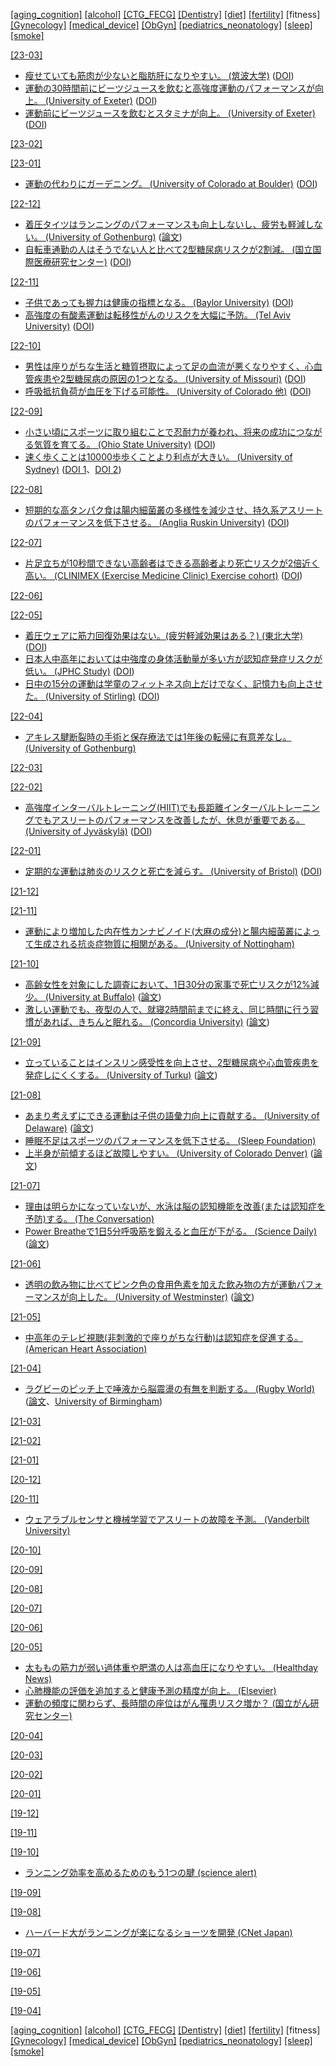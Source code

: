 [\[aging_cognition\]](aging_cognition.md) [\[alcohol\]](alcohol.md) [\[CTG_FECG\]](CTG_FECG.md) [\[Dentistry\]](Dentistry.md) [\[diet\]](diet.md) [\[fertility\]](fertility.md) \[fitness\] [\[Gynecology\]](Gynecology.md) [\[medical_device\]](medical_device.md) [\[ObGyn\]](ObGyn.md) [\[pediatrics_neonatology\]](pediatrics_neonatology.md) [\[sleep\]](sleep.md) [\[smoke\]](smoke.md)

[\[23-03\]](2303.md)
* [瘦せていても筋肉が少ないと脂肪肝になりやすい。 (筑波大学)](https://www.tsukuba.ac.jp/journal/images/pdf/200727-2shoda.pdf) ([DOI](https://doi.org/10.1111/hepr.13543))
* [運動の30時間前にビーツジュースを飲むと高強度運動のパフォーマンスが向上。 (University of Exeter)](http://sshs.exeter.ac.uk/news/newsarchive2013-15/articles/beetrootjuicethewinningfo.html) ([DOI](https://doi.org/10.1007/s00421-013-2589-8))
* [運動前にビーツジュースを飲むとスタミナが向上。 (University of Exeter)](http://sshs.exeter.ac.uk/news/newsarchive2013-15/articles/whyalittlebeetitgoesalong.html) ([DOI](https://doi.org/10.1007/s00421-015-3166-0))

[\[23-02\]](2302.md)

[\[23-01\]](2301.md)
* [運動の代わりにガーデニング。 (University of Colorado at Boulder)](https://www.colorado.edu/today/2023/01/05/scientific-reasons-you-should-resolve-start-gardening-2023) ([DOI](https://dx.doi.org/10.1016/S2542-5196(22)00303-5))

[\[22-12\]](2212.md)
* [着圧タイツはランニングのパフォーマンスも向上しないし、疲労も軽減しない。 (University of Gothenburg)](https://www.gu.se/en/news/runners-gain-no-advantage-from-compression-stockings) ([論文](https://gupea.ub.gu.se/handle/2077/72558))
* [自転車通勤の人はそうでない人と比べて2型糖尿病リスクが2割減。 (国立国際医療研究センター)](https://www.carenet.com/news/general/hdnj/55474) ([DOI](https://doi.org/10.2337/dc22-1267))

[\[22-11\]](2211.md)
* [子供であっても握力は健康の指標となる。 (Baylor University)](https://www.baylor.edu/mediacommunications/news.php?action=story&story=201233) ([DOI](https://doi.org/10.1016/j.jpeds.2018.07.020))
* [高強度の有酸素運動は転移性がんのリスクを大幅に予防。 (Tel Aviv University)](https://english.tau.ac.il/exercise_defeats_cancer_2022) ([DOI](https://dx.doi.org/10.1158/0008-5472.CAN-22-0237))

[\[22-10\]](2210.md)
* [男性は座りがちな生活と糖質摂取によって足の血流が悪くなりやすく、心血管疾患や2型糖尿病の原因の1つとなる。 (University of Missouri)](https://medicine.missouri.edu/news/sedentary-lifestyle-and-sugary-diet-more-detrimental-men) ([DOI](https://dx.doi.org/10.1210/endocr/bqac137))
* [呼吸抵抗負荷が血圧を下げる可能性。 (University of Colorado 他)](https://www.colorado.edu/today/2021/06/29/5-minute-breathing-workout-lowers-blood-pressure-much-exercise-drugs) ([DOI](https://dx.doi.org/10.1152/japplphysiol.00425.2022))

[\[22-09\]](2209.md)
* [小さい頃にスポーツに取り組むことで忍耐力が養われ、将来の成功につながる気質を育てる。 (Ohio State University)](https://news.osu.edu/sports-help-kids-develop-important-trait-linked-to-adult-success/) ([DOI](https://doi.org/10.1080/01490400.2022.2090037))
* [速く歩くことは10000歩歩くことより利点が大きい。 (University of Sydney)](https://anmj.org.au/pace-just-as-important-as-reaching-10000-steps-for-good-health-study-finds/) ([DOI 1](https://doi.org/10.1001/jamaneurol.2022.2672)、[DOI 2](https://doi.org/10.1001/jamainternmed.2022.4000))

[\[22-08\]](2208.md)
* [短期的な高タンパク食は腸内細菌叢の多様性を減少させ、持久系アスリートのパフォーマンスを低下させる。 (Anglia Ruskin University)](https://aru.ac.uk/news/a-stable-gut-helps-elite-athletes-perform-better) ([DOI](https://dx.doi.org/10.1128/msystems.00129-22))

[\[22-07\]](2207.md)
* [片足立ちが10秒間できない高齢者はできる高齢者より死亡リスクが2倍近く高い。 (CLINIMEX (Exercise Medicine Clinic) Exercise cohort)](https://www.bristol.ac.uk/news/2022/june/tne-second-one-legged-stance.html) ([DOI](http://dx.doi.org/10.1136/bjsports-2021-105360))

[\[22-06\]](2206.md)

[\[22-05\]](2205.md)
* [着圧ウェアに筋力回復効果はない。(疲労軽減効果はある？) (東北大学)](https://www.tohoku.ac.jp/en/press/do_compression_garments_facilitate_muscle_recoverey.html) ([DOI](https://doi.org/10.1007/s40279-022-01681-4))
* [日本人中高年においては中強度の身体活動量が多い方が認知症発症リスクが低い。 (JPHC Study)](https://epi.ncc.go.jp/jphc/outcome/8908.html) ([DOI](https://doi.org/10.1001/jamanetworkopen.2022.4590))
* [日中の15分の運動は学童のフィットネス向上だけでなく、記憶力も向上させた。 (University of Stirling)](https://www.stir.ac.uk/news/2022/april-2022-news/daily-activity-is-route-to-a-better-memory-as-well-as-fitness-for-pupils-/) ([DOI](https://doi.org/10.3389/fpsyg.2022.812616))

[\[22-04\]](2204.md)
* [アキレス腱断裂時の手術と保存療法では1年後の転帰に有意差なし。 (University of Gothenburg)](https://journals.sagepub.com/doi/full/10.1177/0363546510376052)

[\[22-03\]](2203.md)

[\[22-02\]](2202.md)
* [高強度インターバルトレーニング(HIIT)でも長距離インターバルトレーニングでもアスリートのパフォーマンスを改善したが、休息が重要である。 (University of Jyväskylä)](https://www.jyu.fi/en/current/archive/2022/01/farther-or-faster-both-improve-distance-running-performance) ([DOI](https://doi.org/10.1249/mss.0000000000002861))

[\[22-01\]](2201.md)
* [定期的な運動は肺炎のリスクと死亡を減らす。 (University of Bristol)](http://bristol.ac.uk/news/2021/december/exercise-pneumonia.html) ([DOI](https://doi.org/10.1007/s11357-021-00491-2))

[\[21-12\]](2112.md)

[\[21-11\]](2111.md)
* [運動により増加した内在性カンナビノイド(大麻の成分)と腸内細菌叢によって生成される抗炎症物質に相関がある。 (University of Nottingham)](https://www.nottingham.ac.uk/news/exercise-increases-the-bodys-own-cannabis)

[\[21-10\]](2110.md)
* [高齢女性を対象にした調査において、1日30分の家事で死亡リスクが12%減少。 (University at Buffalo)](http://www.buffalo.edu/ubnow/stories/2017/11/lamonte-aging-women-movement.html) ([論文](https://agsjournals.onlinelibrary.wiley.com/doi/10.1111/jgs.15201))
* [激しい運動でも、夜型の人で、就寝2時間前までに終え、同じ時間に行う習慣があれば、きちんと眠れる。 (Concordia University)](https://www.concordia.ca/news/stories/2021/09/28/intense-workouts-before-bedtime-wont-guarantee-a-good-nights-rest-new-research-shows.html) ([論文](https://pubmed.ncbi.nlm.nih.gov/34416428/))

[\[21-09\]](2109.md)
* [立っていることはインスリン感受性を向上させ、2型糖尿病や心血管疾患を発症しにくくする。 (University of Turku)](https://www.utu.fi/en/news/press-release/researchers-observed-association-between-standing-and-insulin-sensitivity) ([論文](https://www.jsams.org/article/S1440-2440(21)00204-8/fulltext))

[\[21-08\]](2108.md)
* [あまり考えずにできる運動は子供の語彙力向上に貢献する。 (University of Delaware)](https://www.udel.edu/udaily/2021/july/swimming-vocabulary-growth-study/) ([論文](https://pubs.asha.org/doi/10.1044/2021_JSLHR-20-00359))
* [睡眠不足はスポーツのパフォーマンスを低下させる。 (Sleep Foundation)](https://www.sleepfoundation.org/physical-activity/athletic-performance-and-sleep)
* [上半身が前傾するほど故障しやすい。 (University of Colorado Denver)](https://news.ucdenver.edu/want-to-avoid-running-overuse-injuries-dont-lean-forward-so-much/) ([論文](https://www.sciencedirect.com/science/article/pii/S0167945721000658))

[\[21-07\]](2107.md)
* [理由は明らかになっていないが、水泳は脳の認知機能を改善(または認知症を予防)する。 (The Conversation)](https://theconversation.com/swimming-gives-your-brain-a-boost-but-scientists-dont-know-yet-why-its-better-than-other-aerobic-activities-164297)
* [Power Breatheで1日5分呼吸筋を鍛えると血圧が下がる。 (Science Daily)](https://www.sciencedaily.com/releases/2021/06/210630135033.htm) ([論文](https://www.ahajournals.org/doi/10.1161/JAHA.121.020980))

[\[21-06\]](2106.md)
* [透明の飲み物に比べてピンク色の食用色素を加えた飲み物の方が運動パフォーマンスが向上した。 (University of Westminster)](https://www.westminster.ac.uk/news/pink-drinks-can-help-you-run-faster-and-further-study-finds) ([論文](https://www.frontiersin.org/articles/10.3389/fnut.2021.678105/full))

[\[21-05\]](2105.md)
* [中高年のテレビ視聴(非刺激的で座りがちな行動)は認知症を促進する。 (American Heart Association)](https://newsroom.heart.org/news/moderate-to-high-tv-viewing-in-midlife-linked-to-later-cognitive-and-brain-health-decline)

[\[21-04\]](2104.md)
* [ラグビーのピッチ上で唾液から脳震盪の有無を判断する。 (Rugby World)](https://www.rugbyworld.com/news/saliva-test-94-accurate-in-head-injury-study-123235) ([論文](https://bjsm.bmj.com/content/early/2021/02/09/bjsports-2020-103274)、[University of Birmingham](https://www.birmingham.ac.uk/news/latest/2021/03/rugby-concussion-saliva-test-research.aspx))

[\[21-03\]](2103.md)

[\[21-02\]](2102.md)

[\[21-01\]](2101.md)

[\[20-12\]](2012.md)

[\[20-11\]](2011.md)
* [ウェアラブルセンサと機械学習でアスリートの故障を予測。 (Vanderbilt University)](https://engineering.vanderbilt.edu/news/2020/wearable-sensor-algorithms-powered-by-machine-learning-could-be-key-to-preventing-runners-injuries/)

[\[20-10\]](2010.md)

[\[20-09\]](2009.md)

[\[20-08\]](2008.md)

[\[20-07\]](2007.md)

[\[20-06\]](2006.md)

[\[20-05\]](2005.md)
* [太ももの筋力が弱い過体重や肥満の人は高血圧になりやすい。 (Healthday News)](http://www.healthday.com/hdlite/pb/pb_article.htm?CID=19EEB8AB&NFID=P&articleId=756480)
* [心肺機能の評価を追加すると健康予測の精度が向上。 (Elsevier)](https://www.elsevier.com/about/press-releases/research-and-journals/cardiorespiratory-fitness-assessment-improves-accuracy-of-health-predictions)
* [運動の頻度に関わらず、長時間の座位はがん罹患リスク増か？ (国立がん研究センター)](https://epi.ncc.go.jp/jphc/outcome/8485.html)

[\[20-04\]](2004.md)

[\[20-03\]](2003.md)

[\[20-02\]](2002.md)

[\[20-01\]](2001.md)

[\[19-12\]](1912.md)

[\[19-11\]](1911.md)

[\[19-10\]](1910.md)
* [ランニング効率を高めるためのもう1つの腱 (science alert)](https://www.sciencealert.com/a-simple-jogging-hack-could-allow-you-to-run-longer-and-faster-than-ever-before)

[\[19-09\]](1909.md)

[\[19-08\]](1908.md)
* [ハーバード大がランニングが楽になるショーツを開発 (CNet Japan)](https://japan.cnet.com/article/35141573/)

[\[19-07\]](1907.md)

[\[19-06\]](1906.md)

[\[19-05\]](1905.md)

[\[19-04\]](1904.md)

[\[aging_cognition\]](aging_cognition.md) [\[alcohol\]](alcohol.md) [\[CTG_FECG\]](CTG_FECG.md) [\[Dentistry\]](Dentistry.md) [\[diet\]](diet.md) [\[fertility\]](fertility.md) \[fitness\] [\[Gynecology\]](Gynecology.md) [\[medical_device\]](medical_device.md) [\[ObGyn\]](ObGyn.md) [\[pediatrics_neonatology\]](pediatrics_neonatology.md) [\[sleep\]](sleep.md) [\[smoke\]](smoke.md)
